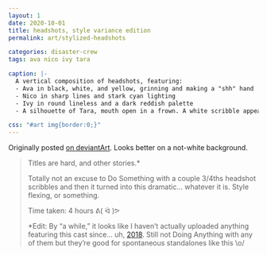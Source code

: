 ```yaml
---
layout: 1
date: 2020-10-01
title: headshots, style variance edition
permalink: art/stylized-headshots

categories: disaster-crew
tags: ava nico ivy tara

caption: |-
  A vertical composition of headshots, featuring:
  - Ava in black, white, and yellow, grinning and making a "shh" hand
  - Nico in sharp lines and stark cyan lighting
  - Ivy in round lineless and a dark reddish palette
  - A silhouette of Tara, mouth open in a frown. A white scribble appears to burst violently from her forehead.

css: "#art img{border:0;}"
---
```

Originally posted [on deviantArt](https://www.deviantart.com/a-flyleaf/art/been-a-while-856812931). Looks better on a not-white background.

> Titles are hard, and other stories.\*
>
> Totally not an excuse to Do Something with a couple 3/4ths headshot scribbles and then it turned into this dramatic… whatever it is. Style flexing, or something.
>
> Time taken: 4 hours <span style="display:inline-block">ᕕ( ᐛ )ᕗ</span>
>
> \*Edit: By “a while,” it looks like I haven’t actually uploaded anything featuring this cast since… uh, [2018](https://www.deviantart.com/a-flyleaf/art/random-silhouettes-for-the-soul-774295071). Still not Doing Anything with any of them but they’re good for spontaneous standalones like this <span style="display:inline-block">\o/</span>